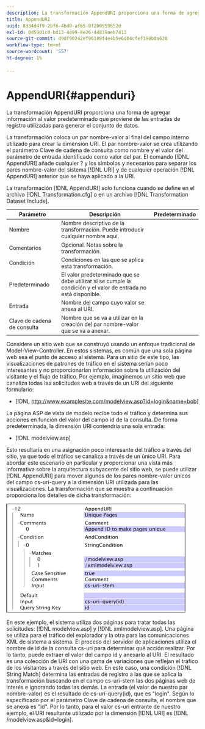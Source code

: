 ```yaml
---
description: La transformación AppendURI proporciona una forma de agregar información al valor predeterminado que proviene de las entradas de registro utilizadas para generar el conjunto de datos.
title: AppendURI
uuid: 8334d4f9-2bf6-4bd0-af65-8f2b0959652d
exl-id: 0d5901c0-bd13-4499-8e26-44839aeb7413
source-git-commit: d9df90242ef96188f4e4b5e6d04cfef196b0a628
workflow-type: tm+mt
source-wordcount: '557'
ht-degree: 1%

---
```


# AppendURI{#appenduri}

La transformación AppendURI proporciona una forma de agregar información al valor predeterminado que proviene de las entradas de registro utilizadas para generar el conjunto de datos.

La transformación coloca un par nombre-valor al final del campo interno utilizado para crear la dimensión URI. El par nombre-valor se crea utilizando el parámetro Clave de cadena de consulta como nombre y el valor del parámetro de entrada identificado como valor del par. El comando [!DNL AppendURI] añade cualquier ? y los símbolos y necesarios para separar los pares nombre-valor del sistema [!DNL URI] y de cualquier operación [!DNL AppendURI] anterior que se haya aplicado a la URI.

La transformación [!DNL AppendURI] solo funciona cuando se define en el archivo [!DNL Transformation.cfg] o en un archivo [!DNL Transformation Dataset Include].

| Parámetro | Descripción | Predeterminado |
|---|---|---|
| Nombre | Nombre descriptivo de la transformación. Puede introducir cualquier nombre aquí. |  |
| Comentarios | Opcional. Notas sobre la transformación. |  |
| Condición | Condiciones en las que se aplica esta transformación. |  |
| Predeterminado | El valor predeterminado que se debe utilizar si se cumple la condición y el valor de entrada no está disponible. |  |
| Entrada | Nombre del campo cuyo valor se anexa al URI. |  |
| Clave de cadena de consulta | Nombre que se va a utilizar en la creación del par nombre-valor que se va a anexar. |  |

Considere un sitio web que se construyó usando un enfoque tradicional de Model-View-Controller. En estos sistemas, es común que una sola página web sea el punto de acceso al sistema. Para un sitio de este tipo, las visualizaciones de patrones de tráfico en el sistema serían poco interesantes y no proporcionarían información sobre la utilización del visitante y el flujo de tráfico. Por ejemplo, imaginemos un sitio web que canaliza todas las solicitudes web a través de un URI del siguiente formulario:

* [!DNL http://www.examplesite.com/modelview.asp?id=login&name=bob]

La página ASP de vista de modelo recibe todo el tráfico y determina sus acciones en función del valor del campo id de la consulta. De forma predeterminada, la dimensión URI contendría una sola entrada:

* [!DNL modelview.asp]

Esto resultaría en una asignación poco interesante del tráfico a través del sitio, ya que todo el tráfico se canaliza a través de un único URI. Para abordar este escenario en particular y proporcionar una vista más informativa sobre la arquitectura subyacente del sitio web, se puede utilizar [!DNL AppendURI] para mover algunos de los pares nombre-valor únicos del campo cs-uri-query a la dimensión URI utilizada para las visualizaciones. La transformación que se muestra a continuación proporciona los detalles de dicha transformación:

![](assets/cfg_TransformationType_AppendURI.png)

En este ejemplo, el sistema utiliza dos páginas para tratar todas las solicitudes: [!DNL modelview.asp] y [!DNL xmlmodelview.asp]. Una página se utiliza para el tráfico del explorador y la otra para las comunicaciones XML de sistema a sistema. El proceso del servidor de aplicaciones utiliza el nombre de id de la consulta cs-uri para determinar qué acción realizar. Por lo tanto, puede extraer el valor del campo id y anexarlo al URI. El resultado es una colección de URI con una gama de variaciones que reflejan el tráfico de los visitantes a través del sitio web. En este caso, una condición [!DNL String Match] determina las entradas de registro a las que se aplica la transformación buscando en el campo cs-uri-stem las dos páginas web de interés e ignorando todas las demás. La entrada (el valor de nuestro par nombre-valor) es el resultado de cs-uri-query(id), que es &quot;login&quot;. Según lo especificado por el parámetro Clave de cadena de consulta, el nombre que se anexa es &quot;id&quot;. Por lo tanto, para el valor cs-uri entrante de nuestro ejemplo, el URI resultante utilizado por la dimensión [!DNL URI] es [!DNL /modelview.asp&id=login].
